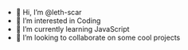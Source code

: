 - 👋 Hi, I’m @leth-scar
- 👀 I’m interested in Coding
- 🌱 I’m currently learning JavaScript
- 💞️ I’m looking to collaborate on some cool projects

<!---
leth-scar/leth-scar is a ✨ special ✨ repository because its `README.md` (this file) appears on your GitHub profile.
You can click the Preview link to take a look at your changes.
--->
